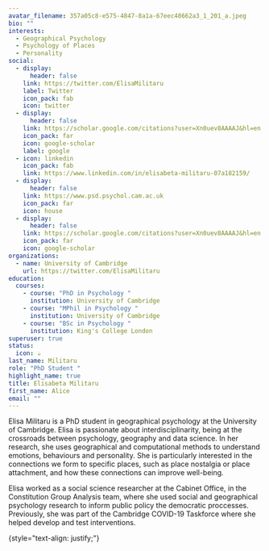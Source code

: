 ```yaml
---
avatar_filename: 357a05c8-e575-4847-8a1a-67eec48662a3_1_201_a.jpeg
bio: ""
interests:
  - Geographical Psychology
  - Psychology of Places
  - Personality
social:
  - display:
      header: false
    link: https://twitter.com/ElisaMilitaru
    label: Twitter
    icon_pack: fab
    icon: twitter
  - display:
      header: false
    link: https://scholar.google.com/citations?user=Xn0uev8AAAAJ&hl=en
    icon_pack: far
    icon: google-scholar
    label: google
  - icon: linkedin
    icon_pack: fab
    link: https://www.linkedin.com/in/elisabeta-militaru-07a182159/
  - display:
      header: false
    link: https://www.psd.psychol.cam.ac.uk
    icon_pack: far
    icon: house
  - display:
      header: false
    link: https://scholar.google.com/citations?user=Xn0uev8AAAAJ&hl=en
    icon_pack: far
    icon: google-scholar
organizations:
  - name: University of Cambridge
    url: https://twitter.com/ElisaMilitaru
education:
  courses:
    - course: "PhD in Psychology "
      institution: University of Cambridge
    - course: "MPhil in Psychology "
      institution: University of Cambridge
    - course: "BSc in Psychology "
      institution: King's College London
superuser: true
status:
  icon: ☕️
last_name: Militaru
role: "PhD Student "
highlight_name: true
title: Elisabeta Militaru
first_name: Alice
email: ""
---
```

Elisa Militaru is a PhD student in geographical psychology at the University of Cambridge. Elisa is passionate about interdisciplinarity, being at the crossroads between psychology, geography and data science. In her research, she uses geographical and computational methods to understand emotions, behaviours and personality. She is particularly interested in the connections we form to specific places, such as place nostalgia or place attachment, and how these connections can improve well-being. 

Elisa worked as a social science researcher at the Cabinet Office, in the Constitution Group Analysis team, where she used social and geographical psychology research to inform public policy the democratic proccesses. Previously, she was part of the Cambridge COVID-19 Taskforce where she helped develop and test interventions. 

{style="text-align: justify;"}

